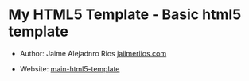 My HTML5 Template - Basic html5 template
===================================================

- Author: Jaime Alejadnro Rios [jaiimeriios.com](http://jaiimeriios.com/)

- Website: [main-html5-template](https://github.com/jaiimeriios/main-template)
